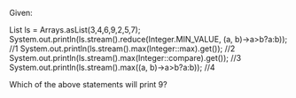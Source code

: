 Given:

List<Integer> ls = Arrays.asList(3,4,6,9,2,5,7);
System.out.println(ls.stream().reduce(Integer.MIN_VALUE, (a, b)->a>b?a:b)); //1
System.out.println(ls.stream().max(Integer::max).get()); //2
System.out.println(ls.stream().max(Integer::compare).get()); //3
System.out.println(ls.stream().max((a, b)->a>b?a:b)); //4


Which of the above statements will print 9?